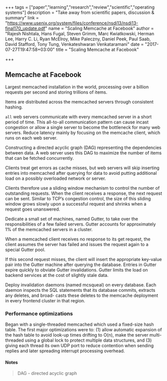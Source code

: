 +++
tags = ["paper","learning","research","review","scientific","operating systems"]
description = "Take away from scientific papers, discussion & summary"
link = "https://www.usenix.org/system/files/conference/nsdi13/nsdi13-final170_update.pdf"
name = "Scaling Memcache at Facebook"
author = "Rajesh Nishtala, Hans Fugal, Steven Grimm, Marc Kwiatkowski, Herman Lee, Harry C. Li, Ryan McElroy, Mike Paleczny, Daniel Peek, Paul Saab, David Stafford, Tony Tung, Venkateshwaran Venkataramani"
date = "2017-07-27T19:47:58+03:00"
title = "Scaling Memcache at Facebook"

+++

## Memcache at Facebook

Largest memcached installation in the world, processing over a billion requests per second and storing trillions of items.

Items are distributed across the memcached servers through consistent hashing.

`all` web servers communicate with every memcached server in a short period of time.
This all-to-all communication pattern can cause incast congestion or allow a single server to become the bottleneck for many web servers.
Reduce latency mainly by focusing on the memcache client, which runs on each web server.

Constructing a directed acyclic graph (DAG) representing the dependencies between data.
A web server uses this DAG to maximize the number of items that can be fetched concurrently.

Clients treat get errors as cache misses, but web servers will skip inserting entries
into memcached after querying for data to avoid putting additional load on
a possibly overloaded network or server.

Clients therefore use a sliding window mechanism to control the number of outstanding requests.
When the client receives a response, the next request can be sent.
Similar to TCP’s congestion control, the size of this sliding window grows
slowly upon a successful request and shrinks when a request goes unanswered.

Dedicate a small set of machines, named Gutter, to take over the responsibilities of a few
failed servers. Gutter accounts for approximately 1% of the memcached servers in a cluster.

When a memcached client receives no response to its get request,
the client assumes the server has failed and issues the request again to a special Gutter pool.

If this second request misses, the client will insert the appropriate key-value
pair into the Gutter machine after querying the database.
Entries in Gutter expire quickly to obviate Gutter invalidations.
Gutter limits the load on backend services at the cost of slightly stale data.

Deploy invalidation daemons (named mcsqueal) on every database.
Each daemon inspects the SQL statements that its database commits, extracts any deletes, and broad-
casts these deletes to the memcache deployment in every frontend cluster in that region.

### Performance optimizations

Began with a single-threaded memcached which used a fixed-size hash table. The first major optimizations
were to: (1) allow automatic expansion of the hash table to avoid look-up times drifting to O(n), make the
server multi-threaded using a global lock to protect multiple data structures, and (3) giving each thread
its own UDP port to reduce contention when sending replies and later spreading interrupt processing overhead.

#### Notes

> DAG - directed acyclic graph
